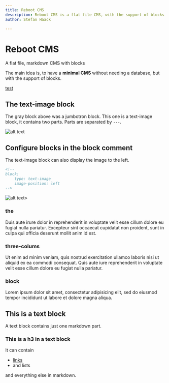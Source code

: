 ```yaml
---
title: Reboot CMS
description: Reboot CMS is a flat file CMS, with the support of blocks.
author: Stefan Haack

---
```


<!-- block: jumbotron -->

<!-- display -->
# Reboot CMS

A flat file, markdown CMS with blocks

<!-- description -->
The main idea is, to have a **minimal CMS** without needing a database, but with the support of blocks.

<!-- button -->
[test](http://www.spiegel.de "test")


<!-- block: text-image -->

<!-- text -->
## The text-image block

The gray block above was a jumbotron block. This one is a text-image block, it contains two parts.
Parts are separated by `---`.

<!-- image -->
![alt text](/media/dummy.svg "Title Text")

<!--
block:
	type: text-image
	image-position: left
-->
<!-- text -->

## Configure blocks in the block comment

The text-image block can also display the image to the left.

```html
<!-- 
block: 
	type: text-image
    image-position: left
-->
```

<!-- image -->
![alt text](/media/dummy.svg "Title Text")>

<!-- block: three-columns -->

<!-- column 1 -->
### the

Duis aute irure dolor in reprehenderit in voluptate velit esse cillum dolore eu fugiat nulla pariatur. Excepteur sint
occaecat cupidatat non proident, sunt in culpa qui officia deserunt mollit anim id est.

<!-- column 2 -->
### three-colums

Ut enim ad minim veniam, quis nostrud exercitation ullamco laboris nisi ut aliquid ex ea commodi consequat. Quis aute
iure reprehenderit in voluptate velit esse cillum dolore eu fugiat nulla pariatur.

<!-- column 3 -->
### block

Lorem ipsum dolor sit amet, consectetur adipisicing elit, sed do eiusmod tempor incididunt ut labore et dolore magna
aliqua.

<!-- block: text -->

## This is a text block

A text block contains just one markdown part.

### This is a h3 in a text block

It can contain

- [links](https://www.chessmail.de)
- and lists

and everything else in markdown.